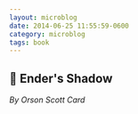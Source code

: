 ```yaml
---
layout: microblog
date: 2014-06-25 11:55:59-0600
category: microblog
tags: book
---
```

## 📖 Ender's Shadow
*By Orson Scott Card*
